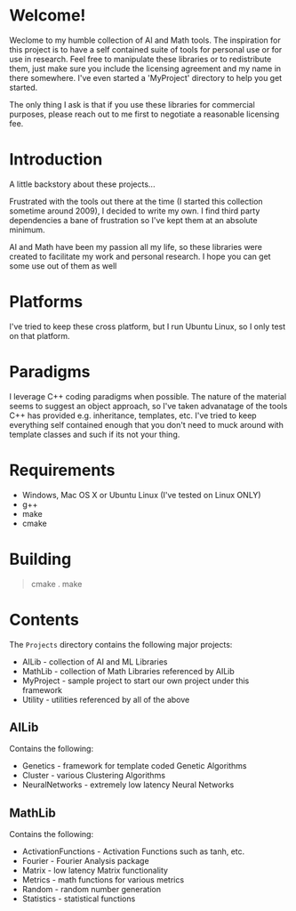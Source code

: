 # Welcome!

Weclome to my humble collection of AI and Math tools.  The inspiration for
this project is to have a self contained suite of tools for personal use
or for use in research.  Feel free to manipulate these libraries or to 
redistribute them, just make sure you include the licensing agreement and
my name in there somewhere.  I've even started a 'MyProject' directory to 
help you get started.

The only thing I ask is that if you use these libraries for commercial
purposes, please reach out to me first to negotiate a reasonable licensing
fee.

# Introduction 

A little backstory about these projects...

Frustrated with the tools out there at the time (I started this collection
sometime around 2009), I decided to write my own.  I find third party 
dependencies a bane of frustration so I've kept them at an absolute minimum.

AI and Math have been my passion all my life, so these libraries were created
to facilitate my work and personal research.  I hope you can get some use 
out of them as well

# Platforms

I've tried to keep these cross platform, but I run Ubuntu Linux, so I only 
test on that platform.

# Paradigms

I leverage C++ coding paradigms when possible.  The nature of the material
seems to suggest an object approach, so I've taken advanatage of the tools
C++ has provided e.g. inheritance, templates, etc.  I've tried to keep 
everything self contained enough that you don't need to muck around with 
template classes and such if its not your thing.

# Requirements

- Windows, Mac OS X or Ubuntu Linux (I've tested on Linux ONLY)
- g++
- make
- cmake

# Building

> cmake .
> make

# Contents

The `Projects` directory contains the following major projects:

- AILib - collection of AI and ML Libraries
- MathLib - collection of Math Libraries referenced by AILib
- MyProject - sample project to start our own project under this framework 
- Utility - utilities referenced by all of the above

## AILib

Contains the following:

- Genetics - framework for template coded Genetic Algorithms
- Cluster - various Clustering Algorithms
- NeuralNetworks - extremely low latency Neural Networks

## MathLib

Contains the following:

- ActivationFunctions - Activation Functions such as tanh, etc.
- Fourier - Fourier Analysis package
- Matrix - low latency Matrix functionality 
- Metrics - math functions for various metrics
- Random - random number generation
- Statistics - statistical functions


